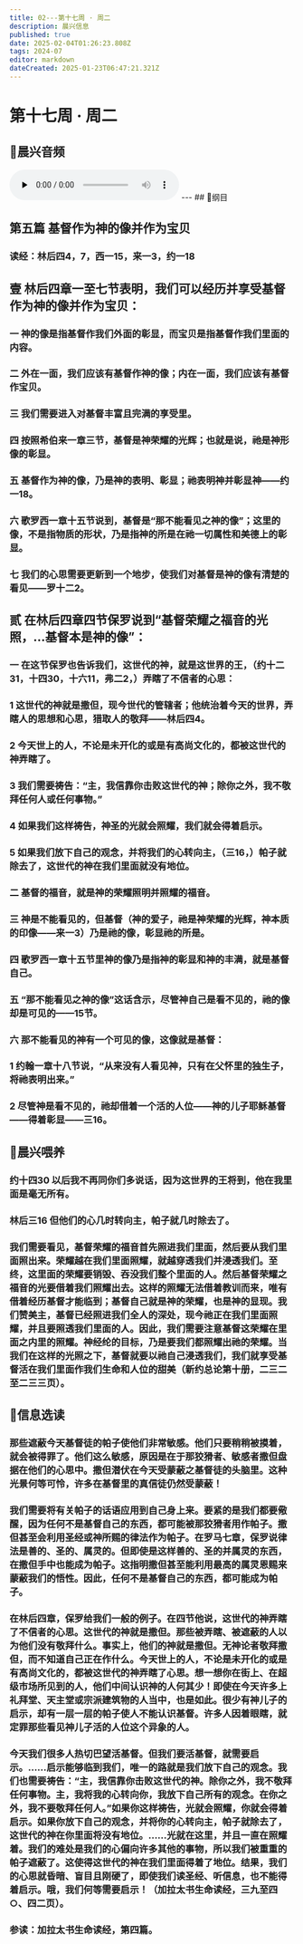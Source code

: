 ```yaml
---
title: 02---第十七周 · 周二
description: 晨兴信息
published: true
date: 2025-02-04T01:26:23.808Z
tags: 2024-07
editor: markdown
dateCreated: 2025-01-23T06:47:21.321Z
---
```


# 第十七周 · 周二
## 🎵晨兴音频
<audio id="audio" controls="" preload="none">
      <source id="mp3" src="/2024-07/week17/week17day2.mp3">
</audio>
---
## 📖纲目

## 第五篇    基督作为神的像并作为宝贝

### 读经：林后四4，7，西一15，来一3，约一18

## 壹	林后四章一至七节表明，我们可以经历并享受基督作为神的像并作为宝贝：

### 一	神的像是指基督作我们外面的彰显，而宝贝是指基督作我们里面的内容。

### 二	外在一面，我们应该有基督作神的像；内在一面，我们应该有基督作宝贝。

### 三	我们需要进入对基督丰富且完满的享受里。

### 四	按照希伯来一章三节，基督是神荣耀的光辉；也就是说，祂是神形像的彰显。

### 五	基督作为神的像，乃是神的表明、彰显；祂表明神并彰显神——约一18。

### 六	歌罗西一章十五节说到，基督是“那不能看见之神的像”；这里的像，不是指物质的形状，乃是指神的所是在祂一切属性和美德上的彰显。

### 七	我们的心思需要更新到一个地步，使我们对基督是神的像有清楚的看见——罗十二2。

## 贰	在林后四章四节保罗说到“基督荣耀之福音的光照，…基督本是神的像”：

### 一	在这节保罗也告诉我们，这世代的神，就是这世界的王，（约十二31，十四30，十六11，弗二2，）弄瞎了不信者的心思：

### 1	这世代的神就是撒但，现今世代的管辖者；他统治着今天的世界，弄瞎人的思想和心思，猎取人的敬拜——林后四4。

### 2	今天世上的人，不论是未开化的或是有高尚文化的，都被这世代的神弄瞎了。

### 3	我们需要祷告：“主，我信靠你击败这世代的神；除你之外，我不敬拜任何人或任何事物。”

### 4	如果我们这样祷告，神圣的光就会照耀，我们就会得着启示。

### 5	如果我们放下自己的观念，并将我们的心转向主，（三16，）帕子就除去了，这世代的神在我们里面就没有地位。

### 二	基督的福音，就是神的荣耀照明并照耀的福音。

### 三	神是不能看见的，但基督（神的爱子，祂是神荣耀的光辉，神本质的印像——来一3）乃是祂的像，彰显祂的所是。

### 四	歌罗西一章十五节里神的像乃是指神的彰显和神的丰满，就是基督自己。

### 五	“那不能看见之神的像”这话含示，尽管神自己是看不见的，祂的像却是可见的——15节。

### 六	那不能看见的神有一个可见的像，这像就是基督：

### 1	约翰一章十八节说，“从来没有人看见神，只有在父怀里的独生子，将祂表明出来。”

### 2	尽管神是看不见的，祂却借着一个活的人位——神的儿子耶稣基督——得着彰显——三16。

## 📖晨兴喂养

### **约十四30**    **以后我不再同你们多说话，因为这世界的王将到，他在我里面是毫无所有。**

### **林后三16**    **但他们的心几时转向主，帕子就几时除去了。**

### 我们需要看见，基督荣耀的福音首先照进我们里面，然后要从我们里面照出来。荣耀越在我们里面照耀，就越穿透我们并浸透我们。至终，这里面的荣耀要销毁、吞没我们整个里面的人。然后基督荣耀之福音的光要借着我们照耀出去。这样的照耀无法借着教训而来，唯有借着经历基督才能临到；基督自己就是神的荣耀，也是神的显现。我们赞美主，基督已经照进我们全人的深处，现今祂正在我们里面照耀，并且要照透我们里面的人。因此，我们需要注意基督这荣耀在里面之内里的照耀。神经纶的目标，乃是要我们都照耀出祂的荣耀。当我们在这样的光照之下，基督就要以祂自己浸透我们，我们就享受基督活在我们里面作我们生命和人位的甜美（新约总论第十册，二三二至二三三页）。

## 📖信息选读

### 那些遮蔽今天基督徒的帕子使他们非常敏感。他们只要稍稍被摸着，就会被得罪了。他们这么敏感，原因是在于那狡猾者、敏感者撒但盘据在他们的心思中。撒但潜伏在今天受蒙蔽之基督徒的头脑里。这种光景何等可怜，许多在基督里的真信徒仍然受蒙蔽！

### 我们需要将有关帕子的话语应用到自己身上来。要紧的是我们都要儆醒，因为任何不是基督自己的东西，都可能被那狡猾者用作帕子。撒但甚至会利用圣经或神所赐的律法作为帕子。在罗马七章，保罗说律法是善的、圣的、属灵的。但即使是这样善的、圣的并属灵的东西，在撒但手中也能成为帕子。这指明撒但甚至能利用最高的属灵恩赐来蒙蔽我们的悟性。因此，任何不是基督自己的东西，都可能成为帕子。

### 在林后四章，保罗给我们一般的例子。在四节他说，这世代的神弄瞎了不信者的心思。这世代的神就是撒但。那些被弄瞎、被遮蔽的人以为他们没有敬拜什么。事实上，他们的神就是撒但。无神论者敬拜撒但，而不知道自己正在作什么。今天世上的人，不论是未开化的或是有高尚文化的，都被这世代的神弄瞎了心思。想一想你在街上、在超级市场所见到的人，他们中间认识神的人何其少！即使在今天许多上礼拜堂、天主堂或宗派建筑物的人当中，也是如此。很少有神儿子的启示，却有一层一层的帕子使人不能认识基督。许多人因着眼瞎，就定罪那些看见神儿子活的人位这个异象的人。

### 今天我们很多人热切巴望活基督。但我们要活基督，就需要启示。……启示能够临到我们，唯一的路就是我们放下自己的观念。我们也需要祷告：“主，我信靠你击败这世代的神。除你之外，我不敬拜任何事物。主，我将我的心转向你，我放下自己所有的观念。在你之外，我不要敬拜任何人。”如果你这样祷告，光就会照耀，你就会得着启示。如果你放下自己的观念，并将你的心转向主，帕子就除去了，这世代的神在你里面将没有地位。……光就在这里，并且一直在照耀着。我们的难处是我们的心偏向许多其他的事物，所以我们被重重的帕子遮蔽了。这使得这世代的神在我们里面得着了地位。结果，我们的心思就昏暗、盲目且刚硬了，即使我们读圣经、听信息，也不能得着启示。哦，我们何等需要启示！（加拉太书生命读经，三九至四○、四二页）。

### 参读：加拉太书生命读经，第四篇。
<!-- Google tag (gtag.js) -->
<script async src="https://www.googletagmanager.com/gtag/js?id=G-1P8709Z16T"></script>
<script>
  window.dataLayer = window.dataLayer || [];
  function gtag(){dataLayer.push(arguments);}
  gtag('js', new Date());

  gtag('config', 'G-1P8709Z16T');
</script>
